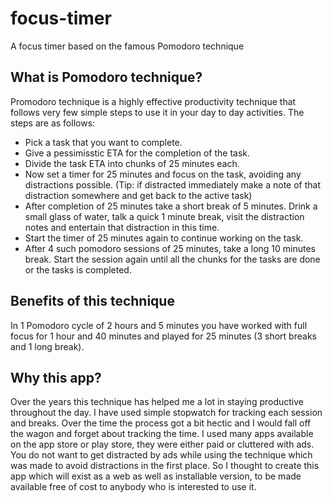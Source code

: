 # focus-timer
A focus timer based on the famous Pomodoro technique

## What is Pomodoro technique?

Promodoro technique is a highly effective productivity technique that follows very few simple steps to use it in your day to day activities. The steps are as follows:

* Pick a task that you want to complete.
* Give a pessimisstic ETA for the completion of the task.
* Divide the task ETA into chunks of 25 minutes each.
* Now set a timer for 25 minutes and focus on the task, avoiding any distractions possible. (Tip: if distracted immediately make a note of that distraction somewhere and get back to the active task)
* After completion of 25 minutes take a short break of 5 minutes. Drink a small glass of water, talk a quick 1 minute break, visit the distraction notes and entertain that distraction in this time.
* Start the timer of 25 minutes again to continue working on the task.
* After 4 such pomodoro sessions of 25 minutes, take a long 10 minutes break. Start the session again until all the chunks for the tasks are done or the tasks is completed.

## Benefits of this technique

In 1 Pomodoro cycle of 2 hours and 5 minutes you have worked with full focus for 1 hour and 40 minutes and played for 25 minutes (3 short breaks and 1 long break).

## Why this app?

Over the years this technique has helped me a lot in staying productive throughout the day. I have used simple stopwatch for tracking each session and breaks. Over the time the process got a bit hectic and I would fall off the wagon and forget about tracking the time. I used many apps available on the app store or play store, they were either paid or cluttered with ads. You do not want to get distracted by ads while using the technique which was made to avoid distractions in the first place. So I thought to create this app which will exist as a web as well as installable version, to be made available free of cost to anybody who is interested to use it.